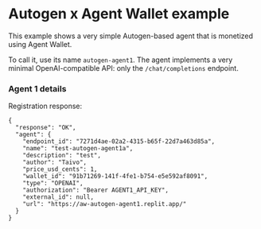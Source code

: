 # Autogen x Agent Wallet example

This example shows a very simple Autogen-based agent that is monetized using Agent Wallet.

To call it, use its name `autogen-agent1`. The agent implements a very minimal OpenAI-compatible API: only the `/chat/completions` endpoint.



### Agent 1 details

Registration response:
```
{
  "response": "OK",
  "agent": {
    "endpoint_id": "7271d4ae-02a2-4315-b65f-22d7a463d85a",
    "name": "test-autogen-agent1a",
    "description": "test",
    "author": "Taivo",
    "price_usd_cents": 1,
    "wallet_id": "91b71269-141f-4fe1-b754-e5e592af8091",
    "type": "OPENAI",
    "authorization": "Bearer AGENT1_API_KEY",
    "external_id": null,
    "url": "https://aw-autogen-agent1.replit.app/"
  }
}
```    
